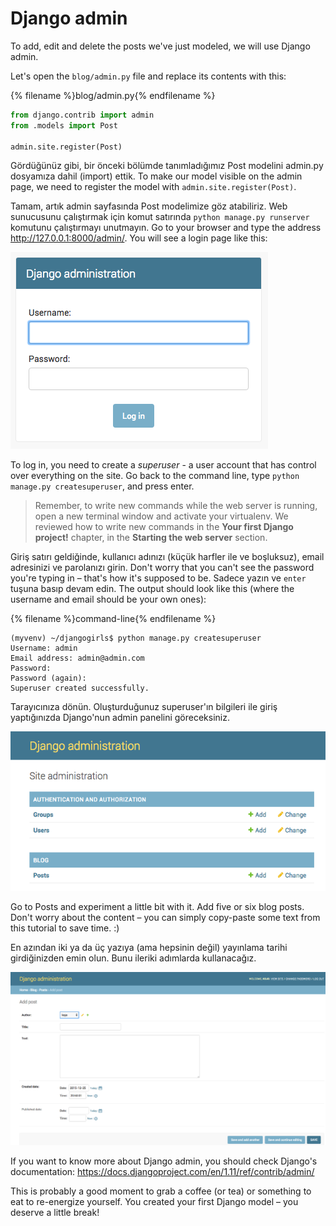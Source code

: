 # Django admin

To add, edit and delete the posts we've just modeled, we will use Django admin.

Let's open the `blog/admin.py` file and replace its contents with this:

{% filename %}blog/admin.py{% endfilename %}

```python
from django.contrib import admin
from .models import Post

admin.site.register(Post)
```

Gördüğünüz gibi, bir önceki bölümde tanımladığımız Post modelini admin.py dosyamıza dahil (import) ettik. To make our model visible on the admin page, we need to register the model with `admin.site.register(Post)`.

Tamam, artık admin sayfasında Post modelimize göz atabiliriz. Web sunucusunu çalıştırmak için komut satırında `python manage.py runserver` komutunu çalıştırmayı unutmayın. Go to your browser and type the address http://127.0.0.1:8000/admin/. You will see a login page like this:

![Giriş sayfası](images/login_page2.png)

To log in, you need to create a *superuser* - a user account that has control over everything on the site. Go back to the command line, type `python manage.py createsuperuser`, and press enter.

> Remember, to write new commands while the web server is running, open a new terminal window and activate your virtualenv. We reviewed how to write new commands in the **Your first Django project!** chapter, in the **Starting the web server** section.

Giriş satırı geldiğinde, kullanıcı adınızı (küçük harfler ile ve boşluksuz), email adresinizi ve parolanızı girin. Don't worry that you can't see the password you're typing in – that's how it's supposed to be. Sadece yazın ve `enter` tuşuna basıp devam edin. The output should look like this (where the username and email should be your own ones):

{% filename %}command-line{% endfilename %}

    (myvenv) ~/djangogirls$ python manage.py createsuperuser
    Username: admin
    Email address: admin@admin.com
    Password:
    Password (again):
    Superuser created successfully.
    

Tarayıcınıza dönün. Oluşturduğunuz superuser'ın bilgileri ile giriş yaptığınızda Django'nun admin panelini göreceksiniz.

![Django admin](images/django_admin3.png)

Go to Posts and experiment a little bit with it. Add five or six blog posts. Don't worry about the content – you can simply copy-paste some text from this tutorial to save time. :)

En azından iki ya da üç yazıya (ama hepsinin değil) yayınlama tarihi girdiğinizden emin olun. Bunu ileriki adımlarda kullanacağız.

![Django admin](images/edit_post3.png)

If you want to know more about Django admin, you should check Django's documentation: https://docs.djangoproject.com/en/1.11/ref/contrib/admin/

This is probably a good moment to grab a coffee (or tea) or something to eat to re-energize yourself. You created your first Django model – you deserve a little break!